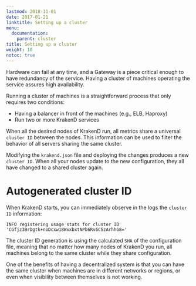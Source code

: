 ```yaml
---
lastmod: 2018-11-01
date: 2017-01-21
linktitle: Setting up a cluster
menu:
  documentation:
    parent: cluster
title: Setting up a cluster
weight: 10
notoc: true
---
```

Hardware can fail at any time, and a Gateway is a piece critical enough to have redundancy of the service. Having a cluster of machines operating the service assures high availability.

Running a cluster of machines is a straightforward process that only requires two conditions:

- Having a balancer in front of the machines (e.g., ELB, Haproxy)
- Run two or more KrakenD services

When all the desired nodes of KrakenD run, all metrics share a universal `cluster ID` between the nodes. This information can be used to filter the behavior of all servers sharing the same cluster.

Modifying the `krakend.json` file and deploying the changes produces a new `cluster ID`. When all your nodes update to the new configuration, they all have changed to a shared cluster again.

# Autogenerated cluster ID
When KrakenD starts, you can immediately observe in the logs the `cluster ID` information:

    INFO registering usage stats for cluster ID 'CGfjz3BrDgtk+noDcxw18WxxbxtNPb6Rv6C5zArhhG8='

The cluster ID generation is using the calculated `SHA` of the configuration file, meaning that no matter how many nodes of KrakenD you run, all machines belong to the same cluster while they share configuration.

One of the benefits of having a decentralized system is that you can have the same cluster when machines are in different networks or regions, or even when visibility between themselves is not working.
